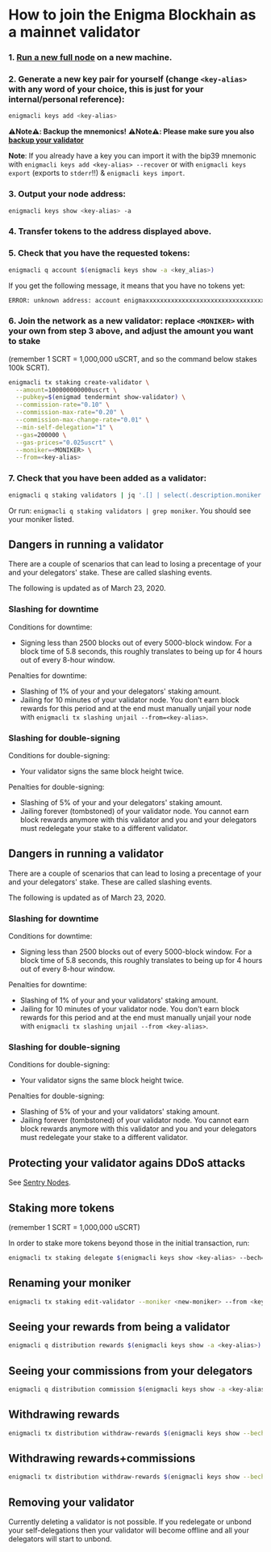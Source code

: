 # How to join the Enigma Blockhain as a mainnet validator

### 1. [Run a new full node](/docs/validators-and-full-nodes/run-full-node-mainnet.md) on a new machine.

### 2. Generate a new key pair for yourself (change `<key-alias>` with any word of your choice, this is just for your internal/personal reference):

```bash
enigmacli keys add <key-alias>
```

**:warning:Note:warning:: Backup the mnemonics!**
**:warning:Note:warning:: Please make sure you also [backup your validator](/docs/validators-and-full-nodes/backup-a-validator.md)**

**Note**: If you already have a key you can import it with the bip39 mnemonic with `enigmacli keys add <key-alias> --recover` or with `enigmacli keys export` (exports to `stderr`!!) & `enigmacli keys import`.

### 3. Output your node address:

```bash
enigmacli keys show <key-alias> -a
```

### 4. Transfer tokens to the address displayed above.

### 5. Check that you have the requested tokens:

```bash
enigmacli q account $(enigmacli keys show -a <key_alias>)
```

If you get the following message, it means that you have no tokens yet:

```bash
ERROR: unknown address: account enigmaxxxxxxxxxxxxxxxxxxxxxxxxxxxxxxxxxxxxxxx does not exist
```

### 6. Join the network as a new validator: replace `<MONIKER>` with your own from step 3 above, and adjust the amount you want to stake

(remember 1 SCRT = 1,000,000 uSCRT, and so the command below stakes 100k SCRT).

```bash
enigmacli tx staking create-validator \
  --amount=100000000000uscrt \
  --pubkey=$(enigmad tendermint show-validator) \
  --commission-rate="0.10" \
  --commission-max-rate="0.20" \
  --commission-max-change-rate="0.01" \
  --min-self-delegation="1" \
  --gas=200000 \
  --gas-prices="0.025uscrt" \
  --moniker=<MONIKER> \
  --from=<key-alias>
```

### 7. Check that you have been added as a validator:

```bash
enigmacli q staking validators | jq '.[] | select(.description.moniker == "<MONIKER>")'
```

Or run: `enigmacli q staking validators | grep moniker`. You should see your moniker listed.

## Dangers in running a validator

There are a couple of scenarios that can lead to losing a precentage of your and your delegators' stake. These are called slashing events.

The following is updated as of March 23, 2020.

### Slashing for downtime

Conditions for downtime:

- Signing less than 2500 blocks out of every 5000-block window. For a block time of 5.8 seconds, this roughly translates to being up for 4 hours out of every 8-hour window.

Penalties for downtime:

- Slashing of 1% of your and your delegators' staking amount.
- Jailing for 10 minutes of your validator node. You don't earn block rewards for this period and at the end must manually unjail your node with `enigmacli tx slashing unjail --from=<key-alias>`.

### Slashing for double-signing

Conditions for double-signing:

- Your validator signs the same block height twice.

Penalties for double-signing:

- Slashing of 5% of your and your delegators' staking amount.
- Jailing forever (tombstoned) of your validator node. You cannot earn block rewards anymore with this validator and you and your delegators must redelegate your stake to a different validator.

## Dangers in running a validator

There are a couple of scenarios that can lead to losing a precentage of your and your delegators' stake. These are called slashing events.

The following is updated as of March 23, 2020.

### Slashing for downtime

Conditions for downtime:

- Signing less than 2500 blocks out of every 5000-block window. For a block time of 5.8 seconds, this roughly translates to being up for 4 hours out of every 8-hour window.

Penalties for downtime:

- Slashing of 1% of your and your validators' staking amount.
- Jailing for 10 minutes of your validator node. You don't earn block rewards for this period and at the end must manually unjail your node with `enigmacli tx slashing unjail --from <key-alias>`.

### Slashing for double-signing

Conditions for double-signing:

- Your validator signs the same block height twice.

Penalties for double-signing:

- Slashing of 5% of your and your validators' staking amount.
- Jailing forever (tombstoned) of your validator node. You cannot earn block rewards anymore with this validator and you and your delegators must redelegate your stake to a different validator.

## Protecting your validator agains DDoS attacks

See [Sentry Nodes](/docs/validators-and-full-nodes/sentry-nodes.md).

## Staking more tokens

(remember 1 SCRT = 1,000,000 uSCRT)

In order to stake more tokens beyond those in the initial transaction, run:

```bash
enigmacli tx staking delegate $(enigmacli keys show <key-alias> --bech=val -a) <amount>uscrt --from <key-alias>
```

## Renaming your moniker

```bash
enigmacli tx staking edit-validator --moniker <new-moniker> --from <key-alias>
```

## Seeing your rewards from being a validator

```bash
enigmacli q distribution rewards $(enigmacli keys show -a <key-alias>)
```

## Seeing your commissions from your delegators

```bash
enigmacli q distribution commission $(enigmacli keys show -a <key-alias> --bech=val)
```

## Withdrawing rewards

```bash
enigmacli tx distribution withdraw-rewards $(enigmacli keys show --bech=val -a <key-alias>) --from <key-alias>
```

## Withdrawing rewards+commissions

```bash
enigmacli tx distribution withdraw-rewards $(enigmacli keys show --bech=val -a <key-alias>) --from <key-alias> --commission
```

## Removing your validator

Currently deleting a validator is not possible. If you redelegate or unbond your self-delegations then your validator will become offline and all your delegators will start to unbond.
